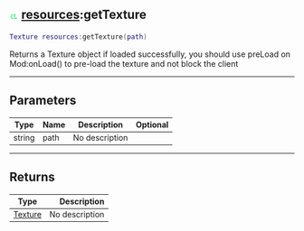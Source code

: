 ## ![client](../../.gitbook/assets/client.png) [resources](https://iaswiki.rawr.dev/readme/resources):getTexture

```lua
Texture resources:getTexture(path)
```

Returns a Texture object if loaded successfully, you should use preLoad on Mod:onLoad() to pre-load the texture and not block the client

------
## Parameters

| Type   | Name | Description | Optional |
| ------ | ---- | ----------- | -------: |
| string | path | No description |  |


------
## Returns

| Type   | Description |
| ------ | ----------: |
| [Texture](https://iaswiki.rawr.dev/readme/texture) | No description |

